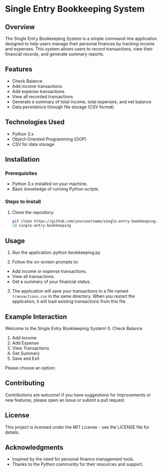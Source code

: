 # Single Entry Bookkeeping System

## Overview
The Single Entry Bookkeeping System is a simple command-line application designed to help users manage their personal finances by tracking income and expenses. This system allows users to record transactions, view their financial records, and generate summary reports.

## Features
- Check Balance
- Add income transactions
- Add expense transactions
- View all recorded transactions
- Generate a summary of total income, total expenses, and net balance
- Data persistence through file storage (CSV format)

## Technologies Used
- Python 3.x
- Object-Oriented Programming (OOP)
- CSV for data storage

## Installation

### Prerequisites
- Python 3.x installed on your machine.
- Basic knowledge of running Python scripts.

### Steps to Install
1. Clone the repository:
   ```bash
   git clone https://github.com/yourusername/single-entry-bookkeeping.git
   cd single-entry-bookkeeping


## Usage

1. Run the application:
   python bookkeeping.py

2. Follow the on-screen prompts to:
- Add income or expense transactions.
- View all transactions.
- Get a summary of your financial status.

3. The application will save your transactions to a file named `transactions.csv` in the same directory. When you restart the application, it will load existing transactions from this file.

## Example Interaction

Welcome to the Single Entry Bookkeeping System!
0. Check Balance
1. Add Income
2. Add Expense
3. View Transactions
4. Get Summary
5. Save and Exit

Please choose an option: 



## Contributing
Contributions are welcome! If you have suggestions for improvements or new features, please open an issue or submit a pull request.

## License
This project is licensed under the MIT License - see the LICENSE file for details.

## Acknowledgments
- Inspired by the need for personal finance management tools.
- Thanks to the Python community for their resources and support.
